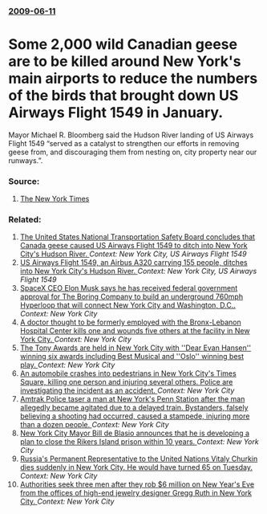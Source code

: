 ### [2009-06-11](/news/2009/06/11/index.md)

#  Some 2,000 wild Canadian geese are to be killed around New York's main airports to reduce the numbers of the birds that brought down US Airways Flight 1549 in January. 

Mayor Michael R. Bloomberg said the Hudson River landing of US Airways Flight 1549 &#8220;served as a catalyst to strengthen our efforts in removing geese from, and discouraging them from nesting on, city property near our runways.&#8221;.


### Source:

1. [The New York Times](http://www.nytimes.com/2009/06/12/nyregion/12geese.html?_r=1)

### Related:

1. [ The United States National Transportation Safety Board concludes that Canada geese caused US Airways Flight 1549 to ditch into New York City's Hudson River. ](/news/2009/02/12/the-united-states-national-transportation-safety-board-concludes-that-canada-geese-caused-us-airways-flight-1549-to-ditch-into-new-york-cit.md) _Context: New York City, US Airways Flight 1549_
2. [ US Airways Flight 1549, an Airbus A320 carrying 155 people, ditches into New York City's Hudson River. ](/news/2009/01/15/us-airways-flight-1549-an-airbus-a320-carrying-155-people-ditches-into-new-york-city-s-hudson-river.md) _Context: New York City, US Airways Flight 1549_
3. [SpaceX CEO Elon Musk says he has received federal government approval for The Boring Company to build an underground 760mph Hyperloop that will connect New York City and Washington, D.C.. ](/news/2017/07/20/spacex-ceo-elon-musk-says-he-has-received-federal-government-approval-for-the-boring-company-to-build-an-underground-760mph-hyperloop-that-w.md) _Context: New York City_
4. [A doctor thought to be formerly employed with the Bronx-Lebanon Hospital Center kills one and wounds five others at the facility in New York City. ](/news/2017/06/30/a-doctor-thought-to-be-formerly-employed-with-the-bronx-lebanon-hospital-center-kills-one-and-wounds-five-others-at-the-facility-in-new-york.md) _Context: New York City_
5. [The Tony Awards are held in New York City with ''Dear Evan Hansen'' winning six awards including Best Musical and ''Oslo'' winning best play. ](/news/2017/06/11/the-tony-awards-are-held-in-new-york-city-with-dear-evan-hansen-winning-six-awards-including-best-musical-and-oslo-winning-best-play.md) _Context: New York City_
6. [An automobile crashes into pedestrians in New York City's Times Square, killing one person and injuring several others. Police are investigating the incident as an accident. ](/news/2017/05/18/an-automobile-crashes-into-pedestrians-in-new-york-city-s-times-square-killing-one-person-and-injuring-several-others-police-are-investiga.md) _Context: New York City_
7. [Amtrak Police taser a man at New York's Penn Station after the man allegedly became agitated due to a delayed train. Bystanders, falsely believing a shooting had occurred, caused a stampede, injuring more than a dozen people. ](/news/2017/04/14/amtrak-police-taser-a-man-at-new-york-s-penn-station-after-the-man-allegedly-became-agitated-due-to-a-delayed-train-bystanders-falsely-bel.md) _Context: New York City_
8. [New York City Mayor Bill de Blasio announces that he is developing a plan to close the Rikers Island prison within 10 years. ](/news/2017/03/31/new-york-city-mayor-bill-de-blasio-announces-that-he-is-developing-a-plan-to-close-the-rikers-island-prison-within-10-years.md) _Context: New York City_
9. [Russia's Permanent Representative to the United Nations Vitaly Churkin dies suddenly in New York City. He would have turned 65 on Tuesday. ](/news/2017/02/20/russia-s-permanent-representative-to-the-united-nations-vitaly-churkin-dies-suddenly-in-new-york-city-he-would-have-turned-65-on-tuesday.md) _Context: New York City_
10. [Authorities seek three men after they rob $6 million on New Year's Eve from the offices of high-end jewelry designer Gregg Ruth in New York City. ](/news/2017/01/1/authorities-seek-three-men-after-they-rob-6-million-on-new-year-s-eve-from-the-offices-of-high-end-jewelry-designer-gregg-ruth-in-new-york.md) _Context: New York City_
